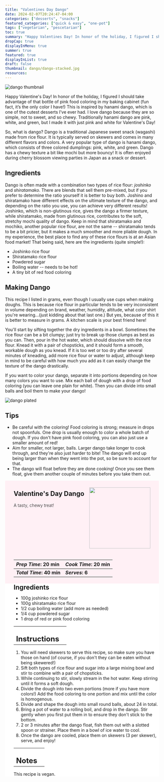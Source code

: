 ```yaml
---
title: "Valentines Day Dango"
date: 2024-02-07T20:24:47-04:00
categories: ["desserts", "snacks"]
featured_categories: ["quick & easy", "one-pot"]
tags: ["vegetarian", "pescetarian"]
toc: true
summary: "Happy Valentines Day! In honor of the holiday, I figured I should take advantage of that bottle of pink food coloring in my baking cabinet (fun fact, it’s the only color I have!) This is inspired by hanami dango, which is one of the cutest desserts I’ve ever had. I love dango because they are so simple, not to sweet, and so chewy. Traditionally hanami dango are pink, white, and green, but I made it with just pink and white for Valentines Day!"
dropCap: true
displayInMenu: true
summer: true
featured: true
displayInList: true
draft: false
thumbnail: dango/dango-stacked.jpg
resources:
---
```


![dango thumbnail](../../dango/dango-stacked.jpg)

Happy Valentine's Day! In honor of the holiday, I figured I should take advantage of that bottle of pink food coloring in my baking cabinet (fun fact, it’s the only color I have!) This is inspired by hanami dango, which is one of the cutest desserts I’ve ever had. I love dango because they are so simple, not to sweet, and so chewy. Traditionally hanami dango are pink, white, and green, but I made it with just pink and white for Valentine's Day!

So, what is dango? Dango is a traditional Japanese sweet snack (wagashi) made from rice flour. It is typically served on skewers and comes in many different flavors and colors. A very popular type of dango is hanami dango, which consists of three colored dumplings: pink, white, and green. Dango has a chewy texture a bit like mochi but more bouncy! It is often enjoyed during cherry blossom viewing parties in Japan as a snack or dessert.

## Ingredients

Dango is often made with a combination two types of rice flour: _joshinko_ and _shiratamako_. There are blends that sell them pre-mixed, but if you prefer to determine the ratio yourself it is better to buy both. Joshino and shiratamako have different effects on the ultimate texture of the dango, and depending on the ratio you use, you can achieve very different results! Joshinko, which is non-glutinous rice, gives the dango a firmer texture, while shiratamako, made from glutinous rice, contributes to the soft, stretchy mochi quality of dango. Keep in mind that shiratamako and mochiko, another popular rice flour, are not the same -- shiratamako tends to be a bit pricier, but it makes a much smoother and more pliable dough. In my experience, the best place to find any of these rice flours is at an Asian food market! That being said, here are the ingredients (quite simple!):

- Joshinko rice flour
- Shiratamako rice flour
- Powdered sugar
- Boiling water -- needs to be hot!
- A tiny bit of red food coloring

## Making Dango

This recipe I listed in grams, even though I usually use cups when making doughs. This is because rice flour in particular tends to be very inconsistent in volume depending on brand, weather, humidity, altitude, what color shirt you're wearing...(just kidding about that last one.) But yes, because of this it is better to measure in grams. A kitchen scale is your best friend here! 

You'll start by sifting together the dry ingredients in a bowl. Sometimes the rice flour can be a bit clumpy; just try to break up those clumps as best as you can. Then, pour in the hot water, which should dissolve with the rice flour. Knead it with a pair of chopsticks, and it should form a smooth, workable dough as you knead. If it is too wet or too dry after several minutes of kneading, add more rice flour or water to adjust, although keep in mind to be careful with how much you add as it can easily change the texture of the dango drastically. 

If you want to color your dango, separate it into portions depending on how many colors you want to use. Mix each ball of dough with a drop of food coloring (you can leave one plain for white). Then you can divide into small balls and boil them to make your dango!

![dango plated](../../dango/dango-plated.jpg)

## Tips

- Be careful with the coloring! Food coloring is strong; measure in drops not spoonfuls. One drop is usually enough to color a whole batch of dough. If you don't have pink food coloring, you can also just use a smaller amount of red!
- Aim for smaller, not larger, balls. Larger dango take longer to cook through, and they're also just harder to bite! The dango will end up being larger than when they went into the pot, so be sure to account for that.
- The dango will float before they are done cooking! Once you see them float, give them another couple of minutes before you take them out.

<div style = "background-color: lavenderblush;"  id = "recipe"> 
<div style = "background-color:lavenderblush; padding-left:2em; margin-top:0; margin-bottom:0;">

<div style="display:flex; align-items:center; justify-content:space-between; padding-right:2em"><div style = "margin-bottom:10em;"><h2>Valentine's Day Dango</h2><p style = "font-weight: 300;">A tasty, chewy treat!</p></div><img src="../../dango/dango-stacked.jpg"  width="200em" height="200em"/></div>

| _Prep Time_: 20 min  | _Cook Time_: 20 min  |
| :--- | :--- |
| **_Total Time_: 40 min** | **_Serves_: 6**  |

</div>
<div style="background-color: white; padding-left:2em; border-width:3px; border-color:lavenderblush; margin-top:0;">
 <div><h2 style = "margin-top:1em; margin-bottom:0;" >Ingredients</h2></div>
 
- 100g joshinko rice flour
- 100g shiratamako rice flour
- 1/2 cup boiling water (add more as needed)
- 1/4 cup powdered sugar
- 1 drop of red or pink food coloring

|   |    |
| :--- | :--- |
| <div><h2 style = "margin-top:1em; margin-bottom:0;" >Instructions</h2></div>|   |

1. You will need skewers to serve this recipe, so make sure you have those on hand (of course, if you don't they can be eaten without being skewered!)
2. Sift both types of rice flour and sugar into a large mixing bowl and stir to combine with a pair of chopsticks.
3. While continuing to stir, slowly stream in the hot water. Keep stirring until it forms a soft dough.
4. Divide the dough into two even portions (more if you have more colors!) Add the food coloring to one portion and mix until the color is homogenous.
5. Divide and shape the dough into small round balls, about 24 in total.
6. Bring a pot of water to a rolling boil, and drop in the dango. Stir gently when you first put them in to ensure they don't stick to the bottom. 
7. 2 or 3 minutes after the dango float, fish them out with a slotted spoon or strainer. Place them in a bowl of ice water to cool. 
8. Once the dango are cooled, place them on skewers (3 per skewer), serve, and enjoy!

|   |    |
| :--- | :--- |
| <div><h2 style = "margin-top:1em; margin-bottom:0;" >Notes</h2></div>|   |

This recipe is vegan.

</div>
</div>
